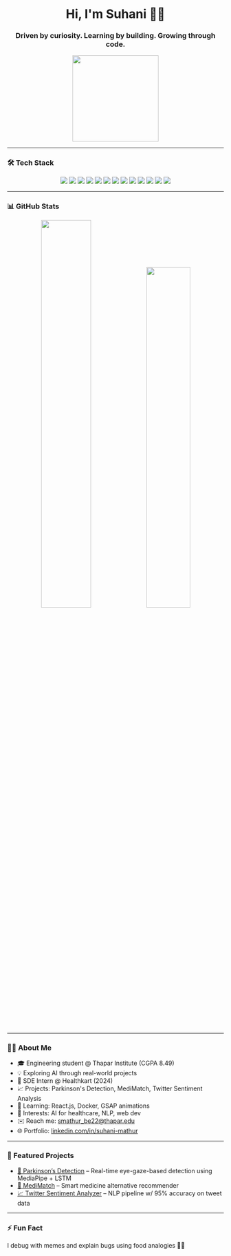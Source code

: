 <h1 align="center">Hi, I'm Suhani 👩‍💻</h1>
<h3 align="center">Driven by curiosity. Learning by building. Growing through code.</h3>

<p align="center">
  <img src="https://media.giphy.com/media/YQitE4YNQNahy/giphy.gif" width="200" />
</p>

---

### 🛠️ Tech Stack
<p align="center">
  <img src="https://img.shields.io/badge/Python-3670A0?logo=python&logoColor=white" />
  <img src="https://img.shields.io/badge/C++-00599C?logo=c%2B%2B&logoColor=white" />
  <img src="https://img.shields.io/badge/SQL-025E8C?logo=postgresql&logoColor=white" />
  <img src="https://img.shields.io/badge/HTML5-E34F26?logo=html5&logoColor=white" />
  <img src="https://img.shields.io/badge/CSS3-1572B6?logo=css3&logoColor=white" />
  <img src="https://img.shields.io/badge/JavaScript-F7DF1E?logo=javascript&logoColor=black" />
  <img src="https://img.shields.io/badge/Node.js-339933?logo=node.js&logoColor=white" />
  <img src="https://img.shields.io/badge/MongoDB-47A248?logo=mongodb&logoColor=white" />
  <img src="https://img.shields.io/badge/Streamlit-FF4B4B?logo=streamlit&logoColor=white" />
  <img src="https://img.shields.io/badge/Scikit--learn-F7931E?logo=scikit-learn&logoColor=white" />
  <img src="https://img.shields.io/badge/PyTorch-EE4C2C?logo=pytorch&logoColor=white" />
  <img src="https://img.shields.io/badge/Git-F05032?logo=git&logoColor=white" />
  <img src="https://img.shields.io/badge/GCP-4285F4?logo=googlecloud&logoColor=white" />
</p>

---

### 📊 GitHub Stats

<p align="center">
  <img src="https://github-readme-stats.vercel.app/api?username=suhanaayy&show_icons=true&theme=radical" width="48%" />
  <img src="https://github-readme-stats.vercel.app/api/top-langs/?username=suhanaayy&layout=compact&theme=radical" width="45%" />
</p>

---

### 👩‍🎓 About Me

- 🎓 Engineering student @ Thapar Institute (CGPA 8.49)
- 💡 Exploring AI through real-world projects
- 🔬 SDE Intern @ Healthkart (2024)
- 📈 Projects: Parkinson's Detection, MediMatch, Twitter Sentiment Analysis
- 🌱 Learning: React.js, Docker, GSAP animations
- 🧠 Interests: AI for healthcare, NLP, web dev
- ✉️ Reach me: [smathur_be22@thapar.edu](mailto:smathur_be22@thapar.edu)
- 🌐 Portfolio: [linkedin.com/in/suhani-mathur](https://linkedin.com/in/suhani-mathur)

---

### 🔗 Featured Projects

- [🧠 Parkinson’s Detection](https://github.com/suhanaayy/Parkinsons_detection) – Real-time eye-gaze-based detection using MediaPipe + LSTM  
- [💊 MediMatch](https://github.com/suhanaayy/Medi_match) – Smart medicine alternative recommender  
- [📈 Twitter Sentiment Analyzer](https://github.com/suhanaayy/Sentiment_analysis) – NLP pipeline w/ 95% accuracy on tweet data

---

### ⚡ Fun Fact

I debug with memes and explain bugs using food analogies 🍕🐞

